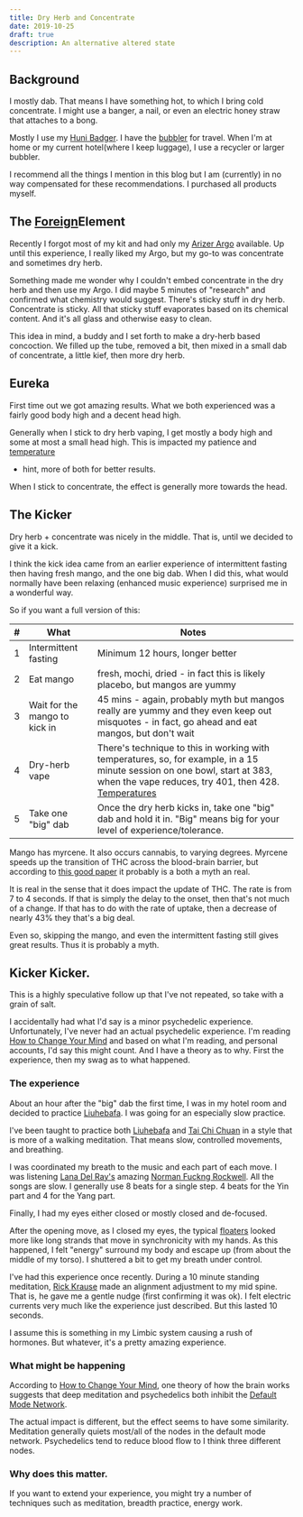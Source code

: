 ```yaml
---
title: Dry Herb and Concentrate
date: 2019-10-25
draft: true
description: An alternative altered state
---
```

## Background
I mostly dab. That means I have something hot, to which I bring
cold concentrate. I might use a banger, a nail, or even an electric
honey straw that attaches to a bong.

Mostly I use my [Huni Badger](https://www.hunibadger.com/). I 
have the [bubbler](https://www.hunibadger.com/Water-Bubblers-and-Adapters/Nectar-Collector-Honeybird-Core-with-HBNC-adaptor)
for travel. When I'm at home or my current hotel(where I keep luggage), 
I use a recycler or larger bubbler.

<aside>
I recommend all the things I mention in this blog 
but I am (currently) in no way compensated for these recommendations. I purchased 
all products myself.
</aside>

## The [Foreign](https://stevenmsmith.com/ar-satir-change-model/)Element
 
Recently I forgot most of my kit and had only my [Arizer Argo](https://arizer.com/argo/)
available. Up until this experience, I really liked my Argo, but 
my go-to was concentrate and sometimes dry herb.

Something made me wonder why I couldn't embed concentrate in the dry
herb and then use my Argo. I did maybe 5 minutes of "research" and
confirmed what chemistry would suggest. There's sticky stuff in 
dry herb. Concentrate is sticky. All that sticky stuff evaporates
based on its chemical content. And it's all glass and otherwise easy to clean.

This idea in mind, a buddy and I set forth to make a dry-herb based 
concoction. We filled up the tube, removed a bit, then mixed in a small
dab of concentrate, a little kief, then more dry herb.

## Eureka
First time out we got amazing results. What we both experienced was a fairly
good body high and a decent head high.

Generally when I stick to dry herb vaping, I get mostly a body high 
and some at most a small head high. This is impacted my patience and 
[temperature](https://schuchert.github.io/wikispaces/pages/cannabis/Basics.html)
- hint, more of both for better results.

When I stick to concentrate, the effect is generally more towards the head.

## The Kicker
Dry herb + concentrate was nicely in the middle. That is, until we decided to give it a kick.

I think the kick idea came from an earlier experience of intermittent fasting
then having fresh mango, and the one big dab. When I did this, what would
normally have been relaxing (enhanced music experience) surprised me in a wonderful way.

So if you want a full version of this:
<aside>

| # | What | Notes |
|---| ---- | ----- |
| 1 | Intermittent fasting | Minimum 12 hours, longer better |
| 2 | Eat mango | fresh, mochi, dried - in fact this is likely placebo, but mangos are yummy
| 3 | Wait for the mango to kick in | 45 mins - again, probably myth but mangos really are yummy and they even keep out misquotes - in fact, go ahead and eat mangos, but don't wait |
| 4 | Dry-herb vape | There's technique to this in working with temperatures, so, for example, in a 15 minute session on one bowl, start at 383, when the vape reduces, try 401, then 428. [Temperatures](https://schuchert.github.io/wikispaces/pages/cannabis/Basics.html) |
| 5 | Take one "big" dab| Once the dry herb kicks in, take one "big" dab and hold it in. "Big" means big for your level of experience/tolerance. |

</aside>

Mango has myrcene. It also occurs cannabis, to varying degrees.
Myrcene speeds up the transition of THC across the blood-brain barrier, but
according to [this good paper](https://owlcation.com/stem/The-Mango-Myrcene-THC-Connection-Is-it-For-Real) it
probably is a both a myth an real.

It is real in the sense that it does impact the update of THC. The rate is from 7 to 4 seconds.
If that is simply the delay to the onset, then that's not much of a change. If that has to do
with the rate of uptake, then a decrease of nearly 43% they that's a big deal.

Even so, skipping the mango, and even the intermittent fasting still gives great results. Thus
it is probably a myth.

## Kicker Kicker. 

This is a highly speculative follow up that I've not repeated, so take with a grain of salt.

I accidentally had what I'd say is a minor psychedelic experience. Unfortunately, I've never
had an actual psychedelic experience. I'm reading 
[How to Change Your Mind](https://www.amazon.com/Change-Your-Mind-Consciousness-Transcendence/dp/1594204225)
and based on what I'm reading, and personal accounts, I'd say this might count. And I have
a theory as to why. First the experience, then my swag as to what happened.

### The experience

About an hour after the "big" dab the first time, I was in my hotel
room and decided to practice [Liuhebafa](https://en.wikipedia.org/wiki/Liuhebafa). I 
was going for an especially slow practice.

I've been taught to practice both [Liuhebafa](https://en.wikipedia.org/wiki/Liuhebafa) and 
[Tai Chi Chuan](https://en.wikipedia.org/wiki/103-form_Yang_family_tai_chi_chuan) in a style
that is more of a walking meditation. That means slow, controlled movements, and breathing.

I was coordinated my breath to the music and each part of each move. 
I was listening [Lana Del Ray's](https://lanadelrey.com/) amazing 
[Norman Fuckng Rockwell](https://en.wikipedia.org/wiki/Norman_Fucking_Rockwell!). 
All the songs are slow. I generally use 8 beats for a single step. 4 beats for the Yin part
and 4 for the Yang part.

Finally, I had my eyes either closed or mostly closed and de-focused.

After the opening move, as I closed my eyes, the typical 
[floaters](https://www.mayoclinic.org/diseases-conditions/eye-floaters/symptoms-causes/syc-20372346)
looked more like long strands that move in synchronicity with my hands.
As this happened, I felt "energy" surround my body and escape up 
(from about the middle of my torso). I shuttered a bit to get my breath under control.

I've had this experience once recently. During a 10 minute standing meditation, 
[Rick Krause](http://www.taichiokc.com/) made an alignment adjustment to my mid spine.
That is, he gave me a gentle nudge (first confirming it was ok). I felt electric
currents very much like the experience just described. But this lasted 10 seconds.

I assume this is something in my Limbic system causing a rush of hormones. But 
whatever, it's a pretty amazing experience.

### What might be happening

According to [How to Change Your Mind](https://www.amazon.com/Change-Your-Mind-Consciousness-Transcendence/dp/1594204225),
one theory of how the brain works suggests that deep meditation and psychedelics both
inhibit the [Default Mode Network](https://en.wikipedia.org/wiki/Default_mode_network).

The actual impact is different, but the effect seems to have some similarity. Meditation
generally quiets most/all of the nodes in the default mode network. Psychedelics
tend to reduce blood flow to I think three different nodes.

### Why does this matter.

If you want to extend your experience, you might try a number of techniques such as
meditation, breadth practice, energy work. 


